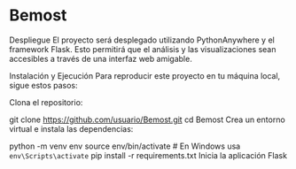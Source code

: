 # Bemost
Despliegue
El proyecto será desplegado utilizando PythonAnywhere y el framework Flask. Esto permitirá que el análisis y las visualizaciones sean accesibles a través de una interfaz web amigable.

Instalación y Ejecución
Para reproducir este proyecto en tu máquina local, sigue estos pasos:

Clona el repositorio:

git clone https://github.com/usuario/Bemost.git
cd Bemost
Crea un entorno virtual e instala las dependencias:

python -m venv env
source env/bin/activate  # En Windows usa `env\Scripts\activate`
pip install -r requirements.txt
Inicia la aplicación Flask
